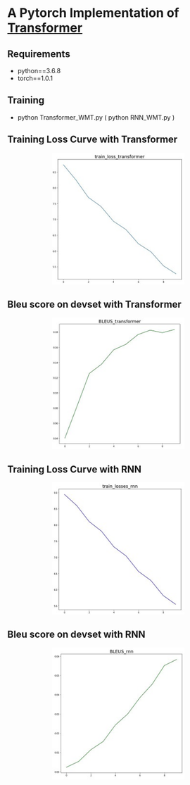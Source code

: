 # A Pytorch Implementation of [Transformer](https://arxiv.org/abs/1706.03762)

## Requirements
* python==3.6.8
* torch==1.0.1

## Training
* python Transformer_WMT.py ( python RNN_WMT.py )

## Training Loss Curve with Transformer
<center><img src=./img/train_tf.JPG width="300" height="300"></center>

## Bleu score on devset with Transformer
<p align="center"><img src=./img/bleu_tf.JPG width="300" height="300"></p>

## Training Loss Curve with RNN
<center><img src=./img/train_rnn.JPG width="300" height="300"></center>

## Bleu score on devset with RNN
<center><img src=./img/bleu_rnn.JPG width="300" height="300"></center>
